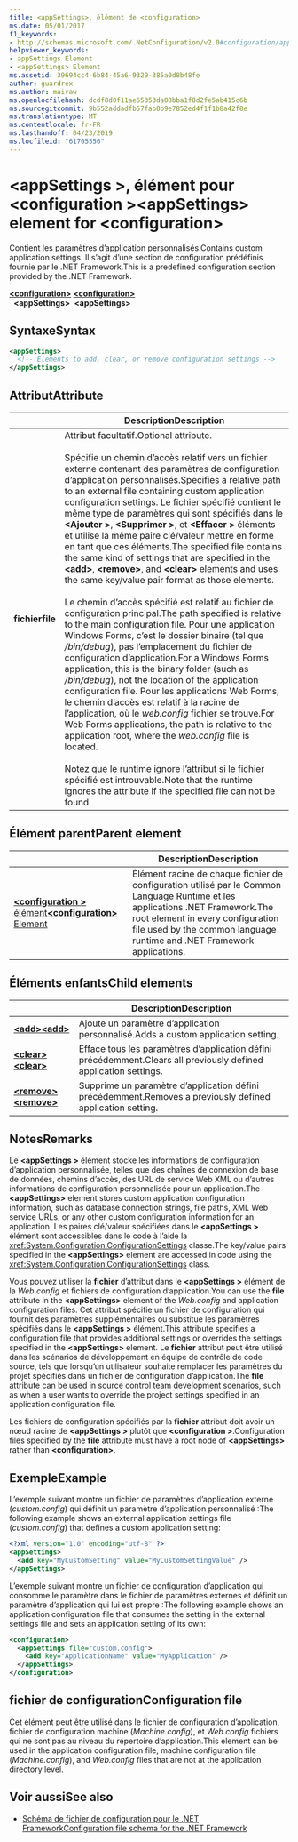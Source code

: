 ```yaml
---
title: <appSettings>, élément de <configuration>
ms.date: 05/01/2017
f1_keywords:
- http://schemas.microsoft.com/.NetConfiguration/v2.0#configuration/appSettings
helpviewer_keywords:
- appSettings Element
- <appSettings> Element
ms.assetid: 39694cc4-6b84-45a6-9329-385a0d8b48fe
author: guardrex
ms.author: mairaw
ms.openlocfilehash: dcdf8d0f11ae65353da08bba1f8d2fe5ab415c6b
ms.sourcegitcommit: 9b552addadfb57fab0b9e7852ed4f1f1b8a42f8e
ms.translationtype: MT
ms.contentlocale: fr-FR
ms.lasthandoff: 04/23/2019
ms.locfileid: "61705556"
---
```

# <a name="appsettings-element-for-configuration"></a><span data-ttu-id="1f63e-102">\<appSettings >, élément pour \<configuration ></span><span class="sxs-lookup"><span data-stu-id="1f63e-102">\<appSettings> element for \<configuration></span></span>

<span data-ttu-id="1f63e-103">Contient les paramètres d’application personnalisés.</span><span class="sxs-lookup"><span data-stu-id="1f63e-103">Contains custom application settings.</span></span> <span data-ttu-id="1f63e-104">Il s’agit d’une section de configuration prédéfinis fournie par le .NET Framework.</span><span class="sxs-lookup"><span data-stu-id="1f63e-104">This is a predefined configuration section provided by the .NET Framework.</span></span>

<span data-ttu-id="1f63e-105">[**\<configuration>**](~/docs/framework/configure-apps/file-schema/configuration-element.md) </span><span class="sxs-lookup"><span data-stu-id="1f63e-105">[**\<configuration>**](~/docs/framework/configure-apps/file-schema/configuration-element.md) </span></span>  
<span data-ttu-id="1f63e-106">&nbsp;&nbsp;**\<appSettings>**</span><span class="sxs-lookup"><span data-stu-id="1f63e-106">&nbsp;&nbsp;**\<appSettings>**</span></span>

## <a name="syntax"></a><span data-ttu-id="1f63e-107">Syntaxe</span><span class="sxs-lookup"><span data-stu-id="1f63e-107">Syntax</span></span>

```xml
<appSettings>
  <!-- Elements to add, clear, or remove configuration settings -->
</appSettings>
```

## <a name="attribute"></a><span data-ttu-id="1f63e-108">Attribut</span><span class="sxs-lookup"><span data-stu-id="1f63e-108">Attribute</span></span>

|           | <span data-ttu-id="1f63e-109">Description</span><span class="sxs-lookup"><span data-stu-id="1f63e-109">Description</span></span> |
| --------- | ----------- |
| <span data-ttu-id="1f63e-110">**fichier**</span><span class="sxs-lookup"><span data-stu-id="1f63e-110">**file**</span></span>  | <span data-ttu-id="1f63e-111">Attribut facultatif.</span><span class="sxs-lookup"><span data-stu-id="1f63e-111">Optional attribute.</span></span><br><br><span data-ttu-id="1f63e-112">Spécifie un chemin d’accès relatif vers un fichier externe contenant des paramètres de configuration d’application personnalisés.</span><span class="sxs-lookup"><span data-stu-id="1f63e-112">Specifies a relative path to an external file containing custom application configuration settings.</span></span> <span data-ttu-id="1f63e-113">Le fichier spécifié contient le même type de paramètres qui sont spécifiés dans le  **\<Ajouter >**,  **\<Supprimer >**, et  **\<Effacer >** éléments et utilise la même paire clé/valeur mettre en forme en tant que ces éléments.</span><span class="sxs-lookup"><span data-stu-id="1f63e-113">The specified file contains the same kind of settings that are specified in the **\<add>**, **\<remove>**, and **\<clear>** elements and uses the same key/value pair format as those elements.</span></span><br><br><span data-ttu-id="1f63e-114">Le chemin d’accès spécifié est relatif au fichier de configuration principal.</span><span class="sxs-lookup"><span data-stu-id="1f63e-114">The path specified is relative to the main configuration file.</span></span> <span data-ttu-id="1f63e-115">Pour une application Windows Forms, c’est le dossier binaire (tel que */bin/debug*), pas l’emplacement du fichier de configuration d’application.</span><span class="sxs-lookup"><span data-stu-id="1f63e-115">For a Windows Forms application, this is the binary folder (such as */bin/debug*), not the location of the application configuration file.</span></span> <span data-ttu-id="1f63e-116">Pour les applications Web Forms, le chemin d’accès est relatif à la racine de l’application, où le *web.config* fichier se trouve.</span><span class="sxs-lookup"><span data-stu-id="1f63e-116">For Web Forms applications, the path is relative to the application root, where the *web.config* file is located.</span></span><br><br><span data-ttu-id="1f63e-117">Notez que le runtime ignore l’attribut si le fichier spécifié est introuvable.</span><span class="sxs-lookup"><span data-stu-id="1f63e-117">Note that the runtime ignores the attribute if the specified file can not be found.</span></span> |

## <a name="parent-element"></a><span data-ttu-id="1f63e-118">Élément parent</span><span class="sxs-lookup"><span data-stu-id="1f63e-118">Parent element</span></span>

|     | <span data-ttu-id="1f63e-119">Description</span><span class="sxs-lookup"><span data-stu-id="1f63e-119">Description</span></span> |
| --- | ----------- |
| [<span data-ttu-id="1f63e-120">**\<configuration >** élément</span><span class="sxs-lookup"><span data-stu-id="1f63e-120">**\<configuration>** Element</span></span>](~/docs/framework/configure-apps/file-schema/configuration-element.md) | <span data-ttu-id="1f63e-121">Élément racine de chaque fichier de configuration utilisé par le Common Language Runtime et les applications .NET Framework.</span><span class="sxs-lookup"><span data-stu-id="1f63e-121">The root element in every configuration file used by the common language runtime and .NET Framework applications.</span></span> |

## <a name="child-elements"></a><span data-ttu-id="1f63e-122">Éléments enfants</span><span class="sxs-lookup"><span data-stu-id="1f63e-122">Child elements</span></span>

|     | <span data-ttu-id="1f63e-123">Description</span><span class="sxs-lookup"><span data-stu-id="1f63e-123">Description</span></span> |
| --- | ----------- |
| [<span data-ttu-id="1f63e-124">**\<add>**</span><span class="sxs-lookup"><span data-stu-id="1f63e-124">**\<add>**</span></span>](~/docs/framework/configure-apps/file-schema/appsettings/add-element-for-appsettings.md) | <span data-ttu-id="1f63e-125">Ajoute un paramètre d’application personnalisé.</span><span class="sxs-lookup"><span data-stu-id="1f63e-125">Adds a custom application setting.</span></span> |
| [<span data-ttu-id="1f63e-126">**\<clear>**</span><span class="sxs-lookup"><span data-stu-id="1f63e-126">**\<clear>**</span></span>](~/docs/framework/configure-apps/file-schema/appsettings/clear-element-for-appsettings.md) | <span data-ttu-id="1f63e-127">Efface tous les paramètres d’application défini précédemment.</span><span class="sxs-lookup"><span data-stu-id="1f63e-127">Clears all previously defined application settings.</span></span> |
| [<span data-ttu-id="1f63e-128">**\<remove>**</span><span class="sxs-lookup"><span data-stu-id="1f63e-128">**\<remove>**</span></span>](~/docs/framework/configure-apps/file-schema/appsettings/remove-element-for-appsettings.md) | <span data-ttu-id="1f63e-129">Supprime un paramètre d’application défini précédemment.</span><span class="sxs-lookup"><span data-stu-id="1f63e-129">Removes a previously defined application setting.</span></span> |

## <a name="remarks"></a><span data-ttu-id="1f63e-130">Notes</span><span class="sxs-lookup"><span data-stu-id="1f63e-130">Remarks</span></span>

<span data-ttu-id="1f63e-131">Le  **\<appSettings >** élément stocke les informations de configuration d’application personnalisée, telles que des chaînes de connexion de base de données, chemins d’accès, des URL de service Web XML ou d’autres informations de configuration personnalisée pour un application.</span><span class="sxs-lookup"><span data-stu-id="1f63e-131">The **\<appSettings>** element stores custom application configuration information, such as database connection strings, file paths, XML Web service URLs, or any other custom configuration information for an application.</span></span> <span data-ttu-id="1f63e-132">Les paires clé/valeur spécifiées dans le  **\<appSettings >** élément sont accessibles dans le code à l’aide la <xref:System.Configuration.ConfigurationSettings> classe.</span><span class="sxs-lookup"><span data-stu-id="1f63e-132">The key/value pairs specified in the **\<appSettings>** element are accessed in code using the <xref:System.Configuration.ConfigurationSettings> class.</span></span>

<span data-ttu-id="1f63e-133">Vous pouvez utiliser la **fichier** d’attribut dans le  **\<appSettings >** élément de la *Web.config* et fichiers de configuration d’application.</span><span class="sxs-lookup"><span data-stu-id="1f63e-133">You can use the **file** attribute in the **\<appSettings>** element of the *Web.config* and application configuration files.</span></span> <span data-ttu-id="1f63e-134">Cet attribut spécifie un fichier de configuration qui fournit des paramètres supplémentaires ou substitue les paramètres spécifiés dans le  **\<appSettings >** élément.</span><span class="sxs-lookup"><span data-stu-id="1f63e-134">This attribute specifies a configuration file that provides additional settings or overrides the settings specified in the **\<appSettings>** element.</span></span> <span data-ttu-id="1f63e-135">Le **fichier** attribut peut être utilisé dans les scénarios de développement en équipe de contrôle de code source, tels que lorsqu’un utilisateur souhaite remplacer les paramètres du projet spécifiés dans un fichier de configuration d’application.</span><span class="sxs-lookup"><span data-stu-id="1f63e-135">The **file** attribute can be used in source control team development scenarios, such as when a user wants to override the project settings specified in an application configuration file.</span></span>

<span data-ttu-id="1f63e-136">Les fichiers de configuration spécifiés par la **fichier** attribut doit avoir un nœud racine de  **\<appSettings >** plutôt que  **\<configuration >**.</span><span class="sxs-lookup"><span data-stu-id="1f63e-136">Configuration files specified by the **file** attribute must have a root node of **\<appSettings>** rather than **\<configuration>**.</span></span>

## <a name="example"></a><span data-ttu-id="1f63e-137">Exemple</span><span class="sxs-lookup"><span data-stu-id="1f63e-137">Example</span></span>

<span data-ttu-id="1f63e-138">L’exemple suivant montre un fichier de paramètres d’application externe (*custom.config*) qui définit un paramètre d’application personnalisé :</span><span class="sxs-lookup"><span data-stu-id="1f63e-138">The following example shows an external application settings file (*custom.config*) that defines a custom application setting:</span></span>

```xml
<?xml version="1.0" encoding="utf-8" ?>
<appSettings>
  <add key="MyCustomSetting" value="MyCustomSettingValue" />
</appSettings>
```

<span data-ttu-id="1f63e-139">L’exemple suivant montre un fichier de configuration d’application qui consomme le paramètre dans le fichier de paramètres externes et définit un paramètre d’application qui lui est propre :</span><span class="sxs-lookup"><span data-stu-id="1f63e-139">The following example shows an application configuration file that consumes the setting in the external settings file and sets an application setting of its own:</span></span>

```xml
<configuration>
  <appSettings file="custom.config">
    <add key="ApplicationName" value="MyApplication" />
  </appSettings>
</configuration>
```

## <a name="configuration-file"></a><span data-ttu-id="1f63e-140">fichier de configuration</span><span class="sxs-lookup"><span data-stu-id="1f63e-140">Configuration file</span></span>

<span data-ttu-id="1f63e-141">Cet élément peut être utilisé dans le fichier de configuration d’application, fichier de configuration machine (*Machine.config*), et *Web.config* fichiers qui ne sont pas au niveau du répertoire d’application.</span><span class="sxs-lookup"><span data-stu-id="1f63e-141">This element can be used in the application configuration file, machine configuration file (*Machine.config*), and *Web.config* files that are not at the application directory level.</span></span>

## <a name="see-also"></a><span data-ttu-id="1f63e-142">Voir aussi</span><span class="sxs-lookup"><span data-stu-id="1f63e-142">See also</span></span>

- [<span data-ttu-id="1f63e-143">Schéma de fichier de configuration pour le .NET Framework</span><span class="sxs-lookup"><span data-stu-id="1f63e-143">Configuration file schema for the .NET Framework</span></span>](~/docs/framework/configure-apps/file-schema/index.md)
